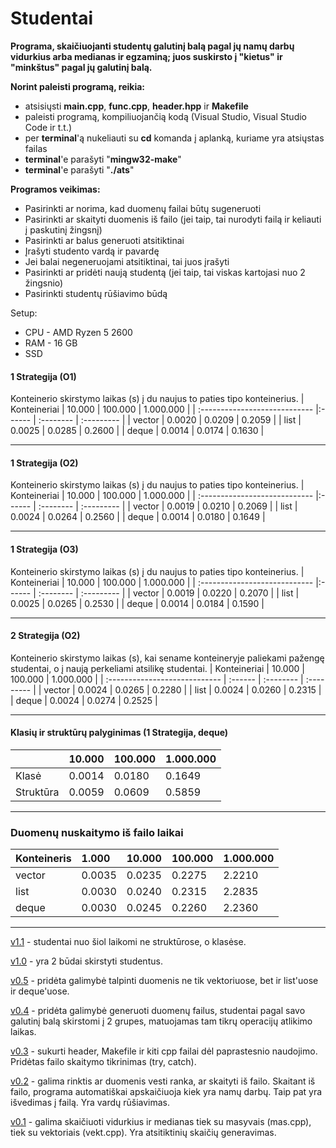 # Studentai

**Programa, skaičiuojanti studentų galutinį balą pagal jų namų darbų vidurkius arba medianas ir egzaminą; juos suskirsto į "kietus" ir "minkštus" pagal jų galutinį balą.**

**Norint paleisti programą, reikia:** 
  * atsisiųsti **main.cpp**, **func.cpp**, **header.hpp** ir **Makefile**
  * paleisti programą, kompiliuojančią kodą (Visual Studio, Visual Studio Code ir t.t.)
  * per **terminal**'ą nukeliauti su **cd** komanda į aplanką, kuriame yra atsiųstas failas
  * **terminal**'e parašyti "**mingw32-make**"
  * **terminal**'e parašyti "**./ats**"
  
**Programos veikimas:**
  * Pasirinkti ar norima, kad duomenų failai būtų sugeneruoti
  * Pasirinkti ar skaityti duomenis iš failo (jei taip, tai nurodyti failą ir keliauti į paskutinį žingsnį)
  * Pasirinkti ar balus generuoti atsitiktinai
  * Įrašyti studento vardą ir pavardę
  * Jei balai negeneruojami atsitiktinai, tai juos įrašyti
  * Pasirinkti ar pridėti naują studentą (jei taip, tai viskas kartojasi nuo 2 žingsnio)
  * Pasirinkti studentų rūšiavimo būdą

Setup:
* CPU - AMD Ryzen 5 2600
* RAM - 16 GB
* SSD

#### 1 Strategija (O1)

Konteinerio skirstymo laikas (s) į du naujus to paties tipo konteinerius. 
| Konteineriai             |  10.000 | 100.000 | 1.000.000 |
| :---------------------------- |:------ | :-------- | :--------- | 
| vector  |  0.0020 | 0.0209   | 0.2059   |
| list  |  0.0025 | 0.0285   | 0.2600    |
| deque |  0.0014 | 0.0174   | 0.1630    | 

---

#### 1 Strategija (O2)

Konteinerio skirstymo laikas (s) į du naujus to paties tipo konteinerius. 
| Konteineriai             |  10.000 | 100.000 | 1.000.000 |
| :---------------------------- |:------ | :-------- | :--------- | 
| vector  |  0.0019 | 0.0210   | 0.2069   |
| list  |  0.0024 | 0.0264   | 0.2560    |
| deque |  0.0014 | 0.0180   | 0.1649    | 

---

#### 1 Strategija (O3)

Konteinerio skirstymo laikas (s) į du naujus to paties tipo konteinerius. 
| Konteineriai             |  10.000 | 100.000 | 1.000.000 |
| :---------------------------- |:------ | :-------- | :--------- | 
| vector  |  0.0019 | 0.0220   | 0.2070   |
| list  |  0.0025 | 0.0265   | 0.2530    |
| deque |  0.0014 | 0.0184   | 0.1590    | 

---

#### 2 Strategija (O2)

Konteinerio skirstymo laikas (s), kai sename konteineryje paliekami pažengę studentai, o į naują perkeliami atsilikę studentai.
| Konteineriai              | 10.000 | 100.000 | 1.000.000 |
| :---------------------------- | :------ | :-------- | :--------- | 
| vector  | 0.0024 | 0.0265   | 0.2280   |
| list  |  0.0024 | 0.0260   | 0.2315    |
| deque |  0.0024 | 0.0274   | 0.2525    | 

---

#### Klasių ir struktūrų palyginimas (1 Strategija, deque)

|             |  10.000 | 100.000 | 1.000.000 |
| :---------------------------- | :------ | :-------- | :--------- | 
| Klasė   | 0.0014 | 0.0180   | 0.1649   |
| Struktūra  | 0.0059 | 0.0609   | 0.5859    |

---

### Duomenų nuskaitymo iš failo laikai
| Konteineris   | 1.000  | 10.000  |100.000 | 1.000.000 |
| :---------- | :------ | :------ | :------ | :-------- |
| vector  | 0.0035 | 0.0235  | 0.2275 | 2.2210   |
| list   | 0.0030 | 0.0240  | 0.2315 | 2.2835  | 
| deque | 0.0030 | 0.0245  | 0.2260 | 2.2360   | 

---

[v1.1](https://github.com/MatasValiunas/2-uzduotis/tree/v1.1) - studentai nuo šiol laikomi ne struktūrose, o klasėse.

[v1.0](https://github.com/MatasValiunas/2-uzduotis/tree/v1.0) - yra 2 būdai skirstyti studentus.

[v0.5](https://github.com/MatasValiunas/2-uzduotis/tree/v0.5) - pridėta galimybė talpinti duomenis ne tik vektoriuose, bet ir list'uose ir deque'uose.

[v0.4](https://github.com/MatasValiunas/2-uzduotis/tree/v0.4) - pridėta galimybė generuoti duomenų failus, studentai pagal savo galutinį balą skirstomi į 2 grupes, matuojamas tam tikrų operacijų atlikimo laikas.

[v0.3](https://github.com/MatasValiunas/2-uzduotis/tree/v0.3) - sukurti header, Makefile ir kiti cpp failai dėl paprastesnio naudojimo. Pridėtas failo skaitymo tikrinimas (try, catch).

[v0.2](https://github.com/MatasValiunas/2-uzduotis/tree/v0.2) - galima rinktis ar duomenis vesti ranka, ar skaityti iš failo. Skaitant iš failo, programa automatiškai apskaičiuoja kiek yra namų darbų. Taip pat yra išvedimas į failą. Yra vardų rūšiavimas.

[v0.1](https://github.com/MatasValiunas/2-uzduotis) - galima skaičiuoti vidurkius ir medianas tiek su masyvais (mas.cpp), tiek su vektoriais (vekt.cpp). Yra atsitiktinių skaičių generavimas.
